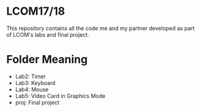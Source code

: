 # LCOM17/18

This repository contains all the code me and my partner developed as part of LCOM's labs and final project.

# Folder Meaning

- Lab2: Timer
- Lab3: Keyboard
- Lab4: Mouse
- Lab5: Video Card in Graphics Mode
- proj: Final project
